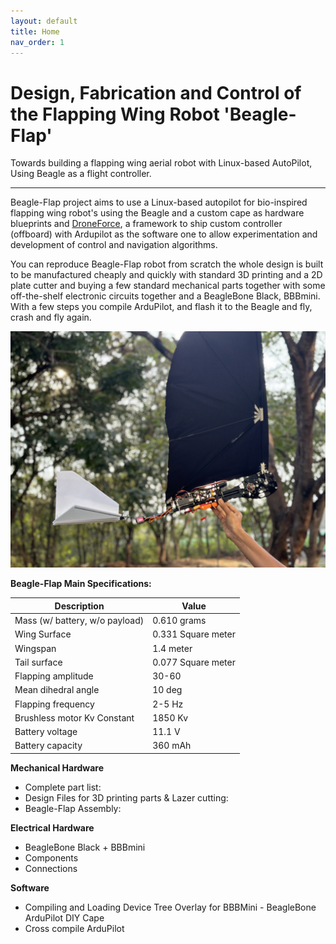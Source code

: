 ```yaml
---
layout: default
title: Home
nav_order: 1
---
```

# **Design, Fabrication and Control of the Flapping Wing Robot 'Beagle-Flap'**
Towards building a flapping wing aerial robot with Linux-based AutoPilot, Using Beagle as a flight controller.

---

Beagle-Flap project aims to use a Linux-based autopilot for bio-inspired flapping wing robot's using the Beagle and a custom cape as hardware blueprints and [DroneForce](https://dfautopilot.com/), a framework to ship custom controller (offboard) with Ardupilot as the software one to allow experimentation and development of control and navigation algorithms.

You can reproduce Beagle-Flap robot from scratch the whole design is built to be manufactured cheaply and quickly with standard 3D printing and a 2D plate cutter and buying a few standard mechanical parts together with some off-the-shelf electronic circuits together and a BeagleBone Black, BBBmini. With a few steps you compile ArduPilot, and flash it to the Beagle and fly, crash and fly again. 

![Beagle Flap](/assets/images/beagleflap-cover.jpg)


**Beagle-Flap Main Specifications:**

| Description | Value | 
| --- | --- | 
| Mass (w/ battery, w/o payload) | 0.610 grams | 
| Wing Surface | 0.331 Square meter | 
| Wingspan | 1.4 meter | 
| Tail surface | 0.077 Square meter | 
| Flapping amplitude | 30-60 | 
| Mean dihedral angle | 10 deg | 
| Flapping frequency | 2-5 Hz | 
| Brushless motor Kv Constant | 1850 Kv |
| Battery voltage | 11.1 V | 
| Battery capacity | 360 mAh | 

**Mechanical Hardware**

 - Complete part list: 
 - Design Files for 3D printing parts & Lazer cutting: 
 - Beagle-Flap Assembly: 

**Electrical Hardware**

 - BeagleBone Black + BBBmini
 - Components
 - Connections

**Software**
- Compiling and Loading Device Tree Overlay for BBBMini - BeagleBone ArduPilot DIY Cape
- Cross compile ArduPilot  






 


